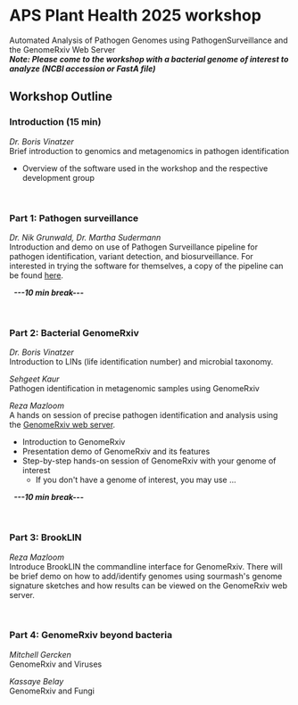 # APS Plant Health 2025 workshop
Automated Analysis of Pathogen Genomes using PathogenSurveillance and the GenomeRxiv Web Server<br />
***Note: Please come to the workshop with a bacterial genome of interest to analyze (NCBI accession or FastA file)*** 

## Workshop Outline
### Introduction (15 min)
*Dr. Boris Vinatzer*<br>
Brief introduction to genomics and metagenomics in pathogen identification
- Overview of the software used in the workshop and the respective development group

&nbsp;
### Part 1: Pathogen surveillance
*Dr. Nik Grunwald, Dr. Martha Sudermann*<br>
Introduction and demo on use of Pathogen Surveillance pipeline for pathogen identification, variant detection, and biosurveillance. For interested in trying the software for themselves, a copy of the pipeline can be found [here](https://nf-co.re/pathogensurveillance/1.0.0).

&nbsp;
***---10 min break---*** 
&nbsp;

&nbsp;
### Part 2: Bacterial GenomeRxiv

*Dr. Boris Vinatzer* <br>
Introduction to LINs (life identification number) and microbial taxonomy.

*Sehgeet Kaur*<br>
Pathogen identification in metagenomic samples using GenomeRxiv

*Reza Mazloom* <br>
A hands on session of precise pathogen identification and analysis using the [GenomeRxiv web server](http://genomerxiv.org).
- Introduction to GenomeRxiv
- Presentation demo of GenomeRxiv and its features
- Step-by-step hands-on session of GenomeRxiv with your genome of interest
    - If you don't have a genome of interest, you may use ...

&nbsp;
***---10 min break---*** 
&nbsp;

&nbsp;
### Part 3: BrookLIN

*Reza Mazloom* <br>
Introduce BrookLIN the commandline interface for GenomeRxiv. There will be brief demo on how to add/identify genomes using sourmash's genome signature sketches and how results can be viewed on the GenomeRxiv web server. 

&nbsp;
### Part 4: GenomeRxiv beyond bacteria
*Mitchell Gercken*<br>
GenomeRxiv and Viruses

*Kassaye Belay*<br>
GenomeRxiv and Fungi
